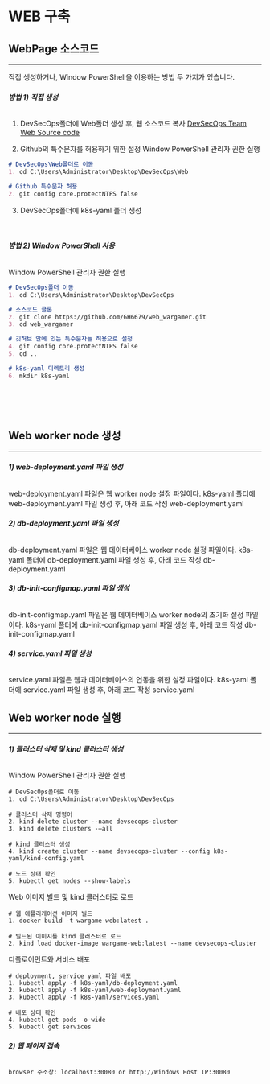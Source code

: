 # WEB 구축

## WebPage 소스코드
---
직접 생성하거나, Window PowerShell을 이용하는 방법 두 가지가 있습니다.

###### **방법 1) 직접 생성**
1. DevSecOps폴더에 Web폴더 생성 후, 웹 소스코드 복사
[DevSecOps Team Web Source code](https://github.com/GH6679/web_wargamer)

2. Github의 특수문자를 허용하기 위한 설정
Window PowerShell 관리자 권한 실행
```md
# DevSecOps\Web폴더로 이동
1. cd C:\Users\Administrator\Desktop\DevSecOps\Web

# Github 특수문자 허용
2. git config core.protectNTFS false
```
3. DevSecOps폴더에 k8s-yaml 폴더 생성
<br>

###### **방법 2) Window PowerShell 사용**
Window PowerShell 관리자 권한 실행
```md
# DevSecOps폴더 이동
1. cd C:\Users\Administrator\Desktop\DevSecOps

# 소스코드 클론 
2. git clone https://github.com/GH6679/web_wargamer.git
3. cd web_wargamer 

# 깃허브 안에 있는 특수문자들 허용으로 설정 
4. git config core.protectNTFS false 
5. cd .. 

# k8s-yaml 디렉토리 생성 
6. mkdir k8s-yaml
```
<br><br><br>

## Web worker node 생성
---

###### **1) web-deployment.yaml 파일 생성**
web-deployment.yaml 파일은 웹 worker node 설정 파일이다.
k8s-yaml 폴더에 web-deployment.yaml 파일 생성 후, 아래 코드 작성
<mdf>web-deployment.yaml</mdf>

###### **2) db-deployment.yaml 파일 생성**
db-deployment.yaml 파일은 웹 데이터베이스 worker node 설정 파일이다.
k8s-yaml 폴더에 db-deployment.yaml 파일 생성 후, 아래 코드 작성
<mdf>db-deployment.yaml</mdf>

###### **3) db-init-configmap.yaml 파일 생성**
db-init-configmap.yaml 파일은 웹 데이터베이스 worker node의 초기화 설정 파일이다.
k8s-yaml 폴더에 db-init-configmap.yaml 파일 생성 후, 아래 코드 작성
<mdf>db-init-configmap.yaml</mdf>

###### **4) service.yaml 파일 생성**
service.yaml 파일은 웹과 데이터베이스의 연동을 위한 설정 파일이다.
k8s-yaml 폴더에 service.yaml 파일 생성 후, 아래 코드 작성
<mdf>service.yaml</mdf>
<br>

## Web worker node 실행
---
###### **1) 클러스터 삭제 및 kind 클러스터 생성**
Window PowerShell 관리자 권한 실행
```
# DevSecOps폴더로 이동
1. cd C:\Users\Administrator\Desktop\DevSecOps

# 클러스터 삭제 명령어
2. kind delete cluster --name devsecops-cluster
3. kind delete clusters -–all

# kind 클러스터 생성
4. kind create cluster --name devsecops-cluster --config k8s-yaml/kind-config.yaml

# 노드 상태 확인
5. kubectl get nodes --show-labels
```

Web 이미지 빌드 및 kind 클러스터로 로드
```
# 웹 애플리케이션 이미지 빌드
1. docker build -t wargame-web:latest .

# 빌드된 이미지를 kind 클러스터로 로드
2. kind load docker-image wargame-web:latest --name devsecops-cluster
```

디플로이먼트와 서비스 배포
```
# deployment, service yaml 파일 배포
1. kubectl apply -f k8s-yaml/db-deployment.yaml
2. kubectl apply -f k8s-yaml/web-deployment.yaml
3. kubectl apply -f k8s-yaml/services.yaml

# 배포 상태 확인
4. kubectl get pods -o wide
5. kubectl get services
```

###### **2) 웹 페이지 접속**
```
browser 주소창: localhost:30080 or http://Windows Host IP:30080
```
